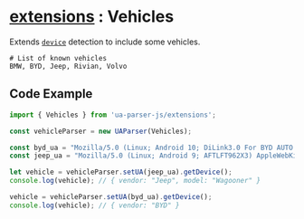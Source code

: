 # [extensions](/api/submodules/extensions/overview) : Vehicles

Extends [`device`](/api/main/get-device) detection to include some vehicles.

```csv:no-line-numbers
# List of known vehicles
BMW, BYD, Jeep, Rivian, Volvo
```

## Code Example

```js
import { Vehicles } from 'ua-parser-js/extensions';

const vehicleParser = new UAParser(Vehicles);

const byd_ua = "Mozilla/5.0 (Linux; Android 10; DiLink3.0 For BYD AUTO Build/QKQ1.200816.002; wv) AppleWebKit/537.36 (KHTML, like Gecko) Version/4.0 Chrome/74.0.3729.186 Safari/537.36";
const jeep_ua = "Mozilla/5.0 (Linux; Android 9; AFTLFT962X3) AppleWebKit/537.36 (KHTML, like Gecko) Silk/124.5.2 like Chrome/124.0.6367.248 Safari/537.36";

let vehicle = vehicleParser.setUA(jeep_ua).getDevice();
console.log(vehicle); // { vendor: "Jeep", model: "Wagooner" }

vehicle = vehicleParser.setUA(byd_ua).getDevice();
console.log(vehicle); // { vendor: "BYD" }
```